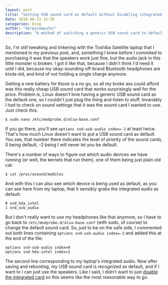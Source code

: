 ```yaml
---
layout: post
title: "Setting USB sound card as default without disabling integrated audio - Linux Mint"
date: 2018-06-13 15:30
categories: blog
author: "derpycomputer"
description: "A method of switching a generic USB sound card to default without the need to disable the integrated audio on Linux Mint."
---
```


So, I'm still tweaking and tinkering with the Toshiba Satellite laptop that I mentioned in my previous post, and, something I knew before I commited to purchasing it was that the speakers work just fine, but the audio jack in this little monster is broken. I got it like that, because I didn't think I'd need it until I did, because my okay-sounding off-brand Bluetooth headphones are kinda old, and kind of not holding a single charge anymore. 

Getting a new battery for those is a no go, so all my broke ass could afford was this really cheap USB sound card that works surprisingly well for the price. Problem is, Linux doesn't love having a generic USB sound card as the default one, so I couldn't just plug the thing and listen to stuff. Invariably I had to check on sound settings that it was the sound card I wanted to use. Just check this:

```
$ sudo nano /etc/modprobe.d/alsa-base.conf
```

If you go there, you'll see `options snd-usb-audio index=-2` at least twice. That's how much Linux doesn't want to put a USB sound card as default. You see, that number there indicates the level of priority of the sound cards, 0 being default, -2 being I will never let you be default. 

There's a number of ways to figure out which audio devices we have running (or well, the kernels that run them), one of them being just plain old cat:

```
$ cat /proc/asound/modules
```
And with this I can also see which device is being used as default, as you can see here from my laptop, that it sensibly grabs the integrated audio as default:

```
0 snd_hda_intel
1 snd_usb_audio
```
But I don't really want to use my headphones like that anymore, so I have to go back to `/etc/modprobe.d/alsa-base.conf` (with sudo, of course) to change the default sound card. So, just to be on the safe side, I commented out both lines containing `options snd-usb-audio index=-2` and added this at the end of the file:

```
options snd-usb-audio index=0
options snd-hda-intel index=1
```

The second line corresponding to my laptop's integrated audio. Now after saving and rebooting, my USB sound card is recognized as default, and if I want to I can just use the speakers. Like I said, I didn't want to just [disable the integrated card](https://askubuntu.com/questions/110835/how-to-disable-the-internal-sound-card) so this seems like the most reasonable way to go.
